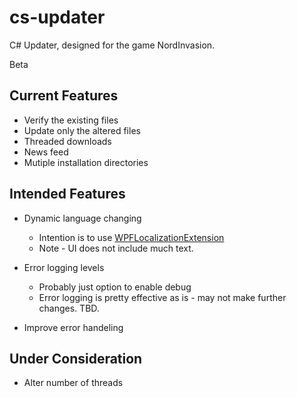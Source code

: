 cs-updater
======
C# Updater, designed for the game NordInvasion.

Beta

Current Features
-----
* Verify the existing files
* Update only the altered files
* Threaded downloads
* News feed
* Mutiple installation directories

Intended Features
-----

* Dynamic language changing
  * Intention is to use [WPFLocalizationExtension](https://github.com/SeriousM/WPFLocalizationExtension)
  * Note - UI does not include much text.
* Error logging levels
  * Probably just option to enable debug
  * Error logging is pretty effective as is - may not make further changes. TBD.
  
* Improve error handeling
  
Under Consideration
-----

* Alter number of threads
